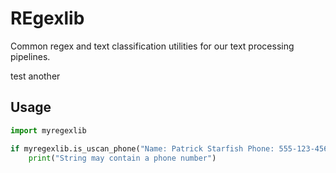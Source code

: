 # REgexlib

Common regex and text classification utilities for our text processing pipelines.

test
another

## Usage
```python
import myregexlib

if myregexlib.is_uscan_phone("Name: Patrick Starfish Phone: 555-123-4567"):
    print("String may contain a phone number")
